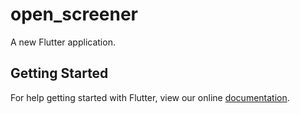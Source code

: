 # open_screener

A new Flutter application.

## Getting Started

For help getting started with Flutter, view our online
[documentation](https://flutter.io/).

